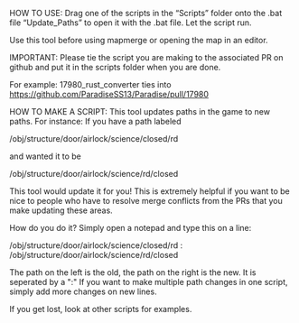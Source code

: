 HOW TO USE:
Drag one of the scripts in the “Scripts” folder onto the .bat file “Update_Paths” to open it with the .bat file. Let the script run.

Use this tool before using mapmerge or opening the map in an editor.

IMPORTANT:
Please tie the script you are making to the associated PR on github and put it in the scripts folder when you are done.

For example: 17980_rust_converter ties into https://github.com/ParadiseSS13/Paradise/pull/17980

HOW TO MAKE A SCRIPT:
This tool updates paths in the game to new paths. For instance:
If you have a path labeled

/obj/structure/door/airlock/science/closed/rd

and wanted it to be

/obj/structure/door/airlock/science/rd/closed

This tool would update it for you! This is extremely helpful if you want to be nice to people who have to resolve merge conflicts from the PRs that you make updating these areas.

How do you do it?
Simply open a notepad and type this on a line:

/obj/structure/door/airlock/science/closed/rd : /obj/structure/door/airlock/science/rd/closed

The path on the left is the old, the path on the right is the new. It is seperated by a ":"
If you want to make multiple path changes in one script, simply add more changes on new lines.

If you get lost, look at other scripts for examples.

